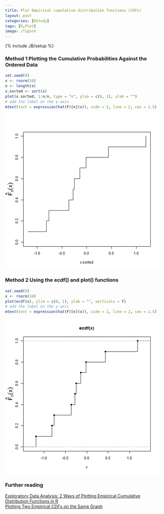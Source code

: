 ```yaml
---
title: Plot Empirical cumulative distribution functions (CDFs)
layout: post
categories: [RStudy]
tags: [R,Plot]
image: /figure
---
```

{% include JB/setup %}

### Method 1 Plotting the Cumulative Probabilities Against the Ordered Data


```r
set.seed(9)
x <- rnorm(10)
n <- length(x)
x.sorted <- sort(x)
plot(x.sorted, 1:n/n, type = "s", ylim = c(0, 1), ylab = "")
# add the label on the y-axis
mtext(text = expression(hat(F)[n](x)), side = 2, line = 2, cex = 1.5)
```

![plot of chunk CDF1](/figure/CDF1.png)


### Method 2 Using the ecdf() and plot() functions


```r
set.seed(9)
x <- rnorm(10)
plot(ecdf(x), ylim = c(0, 1), ylab = "", verticals = T)
# add the label on the y-axis
mtext(text = expression(hat(F)[n](x)), side = 2, line = 2, cex = 1.5)
```

![plot of chunk CDF2](/figure/CDF2.png)


### Further reading
[Exploratory Data Analysis: 2 Ways of Plotting Empirical Cumulative Distribution Functions in R](http://www.r-bloggers.com/exploratory-data-analysis-2-ways-of-plotting-empirical-cumulative-distribution-functions-in-r/?utm_source=feedburner&utm_medium=email&utm_campaign=Feed%3A+RBloggers+%28R+bloggers%29)      
[Plotting Two Empirical CDFs on the Same Graph](http://www.uow.edu.au/content/groups/public/@web/@inf/@math/documents/doc/uow017663.pdf)     


